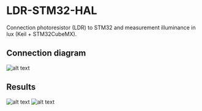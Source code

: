 # LDR-STM32-HAL
Connection photoresistor (LDR) to STM32 and measurement illuminance in lux (Keil + STM32CubeMX).
## Connection diagram
![alt text](https://cxemka.com/upload/art/photocell/photocell_stm32_connection.svg)
## Results
![alt text](https://cxemka.com/upload/art/photocell/prntf_lux.png)
![alt text](https://cxemka.com/upload/art/photocell/watch_lux.png)
